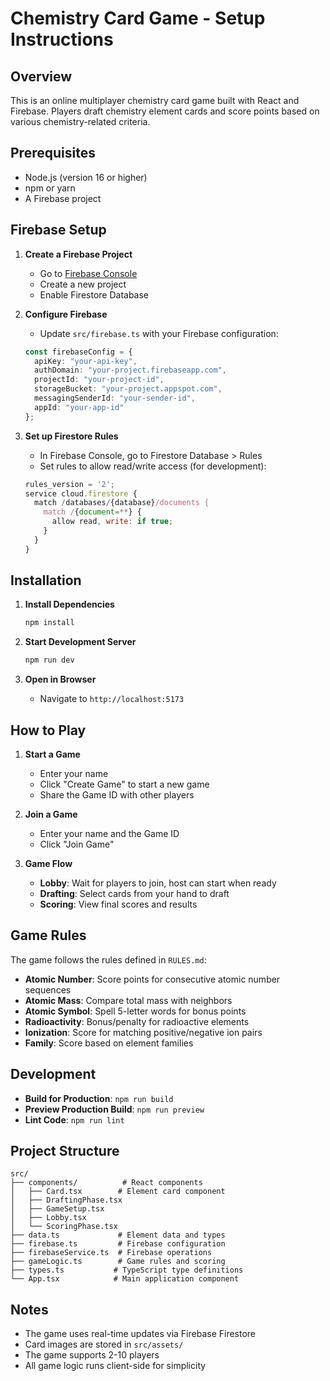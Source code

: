# Chemistry Card Game - Setup Instructions

## Overview
This is an online multiplayer chemistry card game built with React and Firebase. Players draft chemistry element cards and score points based on various chemistry-related criteria.

## Prerequisites
- Node.js (version 16 or higher)
- npm or yarn
- A Firebase project

## Firebase Setup

1. **Create a Firebase Project**
   - Go to [Firebase Console](https://console.firebase.google.com/)
   - Create a new project
   - Enable Firestore Database

2. **Configure Firebase**
   - Update `src/firebase.ts` with your Firebase configuration:
   ```typescript
   const firebaseConfig = {
     apiKey: "your-api-key",
     authDomain: "your-project.firebaseapp.com",
     projectId: "your-project-id",
     storageBucket: "your-project.appspot.com",
     messagingSenderId: "your-sender-id",
     appId: "your-app-id"
   };
   ```

3. **Set up Firestore Rules**
   - In Firebase Console, go to Firestore Database > Rules
   - Set rules to allow read/write access (for development):
   ```javascript
   rules_version = '2';
   service cloud.firestore {
     match /databases/{database}/documents {
       match /{document=**} {
         allow read, write: if true;
       }
     }
   }
   ```

## Installation

1. **Install Dependencies**
   ```bash
   npm install
   ```

2. **Start Development Server**
   ```bash
   npm run dev
   ```

3. **Open in Browser**
   - Navigate to `http://localhost:5173`

## How to Play

1. **Start a Game**
   - Enter your name
   - Click "Create Game" to start a new game
   - Share the Game ID with other players

2. **Join a Game**
   - Enter your name and the Game ID
   - Click "Join Game"

3. **Game Flow**
   - **Lobby**: Wait for players to join, host can start when ready
   - **Drafting**: Select cards from your hand to draft
   - **Scoring**: View final scores and results

## Game Rules

The game follows the rules defined in `RULES.md`:
- **Atomic Number**: Score points for consecutive atomic number sequences
- **Atomic Mass**: Compare total mass with neighbors
- **Atomic Symbol**: Spell 5-letter words for bonus points
- **Radioactivity**: Bonus/penalty for radioactive elements
- **Ionization**: Score for matching positive/negative ion pairs
- **Family**: Score based on element families

## Development

- **Build for Production**: `npm run build`
- **Preview Production Build**: `npm run preview`
- **Lint Code**: `npm run lint`

## Project Structure

```
src/
├── components/          # React components
│   ├── Card.tsx        # Element card component
│   ├── DraftingPhase.tsx
│   ├── GameSetup.tsx
│   ├── Lobby.tsx
│   └── ScoringPhase.tsx
├── data.ts             # Element data and types
├── firebase.ts         # Firebase configuration
├── firebaseService.ts  # Firebase operations
├── gameLogic.ts        # Game rules and scoring
├── types.ts           # TypeScript type definitions
└── App.tsx            # Main application component
```

## Notes

- The game uses real-time updates via Firebase Firestore
- Card images are stored in `src/assets/`
- The game supports 2-10 players
- All game logic runs client-side for simplicity
